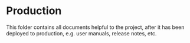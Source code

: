 # Production

This folder contains all documents helpful to the project, after it has been deployed to production, e.g. user manuals, release notes, etc.
